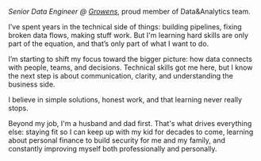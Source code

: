 *Senior Data Engineer @ [Growens](https://growens.io/en)*, proud member of Data&Analytics team.

I’ve spent years in the technical side of things: building pipelines, fixing broken data flows, making stuff work.
But I'm learning hard skills are only part of the equation, and that’s only part of what I want to do.

I’m starting to shift my focus toward the bigger picture: how data connects with people, teams, and decisions. Technical skills got me here, but I know the next step is about communication, clarity, and understanding the business side.

I believe in simple solutions, honest work, and that learning never really stops.

Beyond my job, I'm a husband and dad first. That's what drives everything else: staying fit so I can keep up with my kid for decades to come, learning about personal finance to build security for me and my family, and constantly improving myself both professionally and personally.
